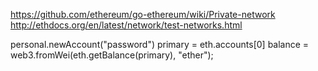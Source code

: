 https://github.com/ethereum/go-ethereum/wiki/Private-network
http://ethdocs.org/en/latest/network/test-networks.html

personal.newAccount("password")
primary = eth.accounts[0]
balance = web3.fromWei(eth.getBalance(primary), "ether");
